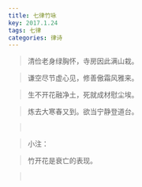 ```yaml
---
title: 七律竹咏
key: 2017.1.24
tags: 七律
categories: 律诗
---
```


<blockquote class="blockquote-center">清俭老身绿胸怀，寺房因此满山栽。
</blockquote>
<blockquote class="blockquote-center">谦空尽节虚心见，修善傲霜风雅来。
</blockquote>
<blockquote class="blockquote-center">生不开花融净土，死就成材慰尘埃。
</blockquote>
<blockquote class="blockquote-center">炼去大寒春又到。欲当宁静登道台。
</blockquote>
<blockquote class="blockquote-center"></br>
</blockquote>
<blockquote class="blockquote-center">小注：
</blockquote>
<blockquote class="blockquote-center">竹开花是衰亡的表现。
</blockquote>
<blockquote class="blockquote-center"></br>
</blockquote>
